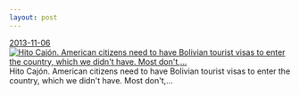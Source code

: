 ```yaml
---
layout: post
---
```


<p>
  <time><a href="/134">2013-11-06</a></time>
  <a href="/134"><img src="{{ site.assets_url }}/134-640.jpg" srcset="{{ site.assets_url }}/134-1280.jpg 1280w, {{ site.assets_url }}/134-960.jpg 960w, {{ site.assets_url }}/134-640.jpg 640w, {{ site.assets_url }}/134-320.jpg 320w" sizes="(min-width: 700px) 50vw, calc(100vw - 2rem)" alt="Hito Cajón. American citizens need to have Bolivian tourist visas to enter the country, which we didn't have. Most don't,..." /></a>
  <span>Hito Cajón. American citizens need to have Bolivian tourist visas to enter the country, which we didn't have. Most don't,...</span>
</p>
